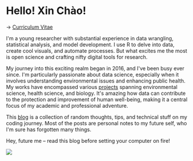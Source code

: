 
# Hello! Xin Chào!

→ [Curriculum Vitae](https://lehuynh.rbind.io/cv/cv_pagedown.pdf)  

I'm a young researcher with substantial experience in data wrangling, statistical analysis, and model development. 
I use R to delve into data, create cool visuals, and automate processes. 
But what excites me the most is open science and crafting nifty digital tools for research.  

My journey into this exciting realm began in 2016, and I've been busy ever since. 
I'm particularly passionate about data science, especially when it involves understanding environmental issues and enhancing public health. 
My works have encompassed various [projects](https://lehuynh.rbind.io/project/) spanning environmental science, health science, and biology. 
It's amazing how data can contribute to the protection and improvement of human well-being, making it a central focus of my academic and professional adventure.  

This [blog](https://lehuynh.rbind.io/post/) is a collection of random thoughts, tips, and technical stuff on my coding journey. 
Most of the posts are personal notes to my future self, who I'm sure has forgotten many things.  

Hey, future me – read this blog before setting your computer on fire!


![](/img/viz_gallery02.png)




